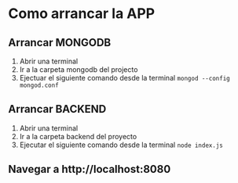 # Como arrancar la APP

## Arrancar MONGODB
  1. Abrir una terminal
  2. Ir a la carpeta mongodb del projecto
  3. Ejectuar el siguiente comando desde la terminal  `mongod --config mongod.conf`

## Arrancar BACKEND
  1. Abrir una terminal
  2. Ir a la carpeta backend del proyecto
  3. Ejecutar el siguiente comando desde la terminal `node index.js`

## Navegar a http://localhost:8080
